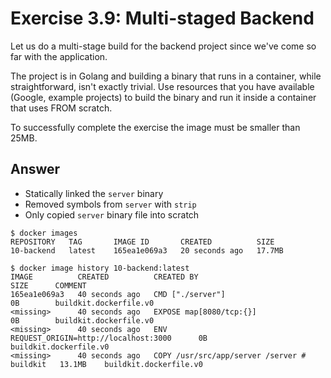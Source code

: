 # Exercise 3.9: Multi-staged Backend

Let us do a multi-stage build for the backend project since we've come so far with the application.

The project is in Golang and building a binary that runs in a container, while straightforward, isn't exactly trivial. Use resources that you have available (Google, example projects) to build the binary and run it inside a container that uses FROM scratch.

To successfully complete the exercise the image must be smaller than 25MB.

## Answer

- Statically linked the `server` binary
- Removed symbols from `server` with `strip`
- Only copied `server` binary file into scratch

```shell
$ docker images
REPOSITORY   TAG       IMAGE ID       CREATED          SIZE
10-backend   latest    165ea1e069a3   20 seconds ago   17.7MB

$ docker image history 10-backend:latest
IMAGE          CREATED          CREATED BY                                    SIZE      COMMENT
165ea1e069a3   40 seconds ago   CMD ["./server"]                              0B        buildkit.dockerfile.v0
<missing>      40 seconds ago   EXPOSE map[8080/tcp:{}]                       0B        buildkit.dockerfile.v0
<missing>      40 seconds ago   ENV REQUEST_ORIGIN=http://localhost:3000      0B        buildkit.dockerfile.v0
<missing>      40 seconds ago   COPY /usr/src/app/server /server # buildkit   13.1MB    buildkit.dockerfile.v0
```

